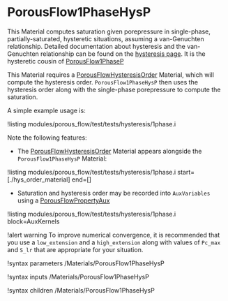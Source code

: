 # PorousFlow1PhaseHysP

This Material computes saturation given porepressure in single-phase, partially-saturated, hysteretic situations, assuming a van-Genuchten relationship.  Detailed documentation about hysteresis and the van-Genuchten relationship can be found on the [hysteresis page](hysteresis.md).  It is the hysteretic cousin of [PorousFlow1PhaseP](PorousFlow1PhaseP.md)

This Material requires a [PorousFlowHysteresisOrder](PorousFlowHysteresisOrder.md) Material, which will compute the hysteresis order.  `PorousFlow1PhaseHysP` then uses the hysteresis order along with the single-phase porepressure to compute the saturation.

A simple example usage is:

!listing modules/porous_flow/test/tests/hysteresis/1phase.i

Note the following features:

- The [PorousFlowHysteresisOrder](PorousFlowHysteresisOrder.md) Material appears alongside the `PorousFlow1PhaseHysP` Material:

!listing modules/porous_flow/test/tests/hysteresis/1phase.i start=[./hys_order_material] end=[]

- Saturation and hysteresis order may be recorded into `AuxVariables` using a [PorousFlowPropertyAux](PorousFlowPropertyAux.md) 

!listing modules/porous_flow/test/tests/hysteresis/1phase.i block=AuxKernels

!alert warning
To improve numerical convergence, it is recommended that you use a `low_extension` and a `high_extension` along with values of `Pc_max` and `S_lr` that are appropriate for your situation.



!syntax parameters /Materials/PorousFlow1PhaseHysP

!syntax inputs /Materials/PorousFlow1PhaseHysP

!syntax children /Materials/PorousFlow1PhaseHysP
